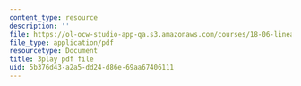 ```yaml
---
content_type: resource
description: ''
file: https://ol-ocw-studio-app-qa.s3.amazonaws.com/courses/18-06-linear-algebra-spring-2010/5b376d43a2a5dd24d86e69aa67406111_VqP2tREMvt0.pdf
file_type: application/pdf
resourcetype: Document
title: 3play pdf file
uid: 5b376d43-a2a5-dd24-d86e-69aa67406111
---
```

